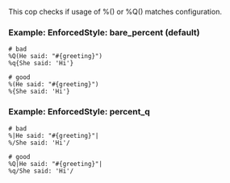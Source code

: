 This cop checks if usage of %() or %Q() matches configuration.

### Example: EnforcedStyle: bare_percent (default)
    # bad
    %Q(He said: "#{greeting}")
    %q{She said: 'Hi'}

    # good
    %(He said: "#{greeting}")
    %{She said: 'Hi'}

### Example: EnforcedStyle: percent_q
    # bad
    %|He said: "#{greeting}"|
    %/She said: 'Hi'/

    # good
    %Q|He said: "#{greeting}"|
    %q/She said: 'Hi'/
